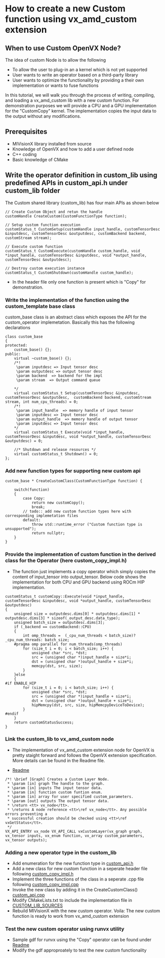 # How to create a new Custom function using vx_amd_custom extension

## When to use Custom OpenVX Node?

The idea of custom Node is to allow the following
* To allow the user to plug-in an a kernel which is not yet supported
*	User wants to write an operator based on a third-party library
*	User wants to optimize the functionality by providing a their own implementation or wants to fuse functions

In this tutorial, we will walk you through the process of writing, compiling, and loading a vx_amd_custom lib with a new custom function. For demonstration purposes we will provide a CPU and a GPU implementation for the "CustomCopy" kernel. The implementation copies the input data to the output without any modifications.

## Prerequisites
* MIVisionX library installed from source
* Knowledge of OpenVX and how to add a user defined node
* C++ coding
* Basic knowledge of CMake

## Write the operator definition in custom_lib using predefined APIs in custom_api.h under custom_lib folder
The Custom shared library (custom_lib) has four main APIs as shown below
``` 
// Create Custom Object and retun the handle
customHandle CreateCustom(CustomFunctionType function);

// Setup custom function execution
customStatus_t CustomSetup(customHandle input_handle, customTensorDesc &inputdesc, customTensorDesc &outputdesc, customBackend backend, customStream stream);

// Execute custom function
customStatus_t CustomExecute(customHandle custom_handle, void *input_handle, customTensorDesc &inputdesc, void *output_handle, customTensorDesc &outputdesc);

// Destroy custom execution instance
customStatus_t CustomShutdown(customHandle custom_handle);

``` 

* In the header file only one function is present which is "Copy" for demonstration.

### Write the implementation of the function using the custom_template base class 
custom_base class is an abstract class which exposes the API for the custom_operator implemetation. Basically this has the following declarations

``` 
class custom_base
{
protected:  
    custom_base() {};
public:
    virtual ~custom_base() {};
    /*!
     \param inputdesc => Input tensor desc
     \param outputdesc => output tensor desc
     \param backend  => backend for the impl
     \param stream  => Output command queue

    */
    virtual customStatus_t Setup(customTensorDesc &inputdesc, customTensorDesc &outputdesc,  customBackend backend, customStream stream, int num_cpu_threads) = 0;
    /*!
     \param input_handle  => memory handle of input tensor
     \param inputdesc => Input tensor desc
     \param output_handle  => memory handle of output tensor
     \param inputdesc => Input tensor desc
    */
    virtual customStatus_t Execute(void *input_handle, customTensorDesc &inputdesc, void *output_handle, customTensorDesc &outputdesc) = 0;
     
    //* Shutdown and release resources */
    virtual customStatus_t Shutdown() = 0;
};

``` 
### Add new function types for supporting new custom api
``` 
custom_base * CreateCustomClass(CustomFunctionType function) {

    switch(function)
    {
        case Copy:
            return new customCopy();
            break;
        // todo:: add new custom function types here with corresponding implemetation files
        default:
            throw std::runtime_error ("Custom function type is unsupported");
            return nullptr;
    }
}

``` 
### Provide the implementation of custom function in the derived class for the Operator (here custom_copy_impl.h)
* The function just implements a copy operator which simply copies the content of input_tensor into output_tensor. Below code shows the implementation for both CPU and GPU backend using ROCm HIP implementation.
``` 
customStatus_t customCopy::Execute(void *input_handle, customTensorDesc &inputdesc, void *output_handle, customTensorDesc &outputdesc)
{
    unsigned size = outputdesc.dims[0] * outputdesc.dims[1] * outputdesc.dims[3] * sizeof(_output_desc.data_type);
    unsigned batch_size = outputdesc.dims[3];
    if (_backend == customBackend::CPU)
    {
        int omp_threads =  (_cpu_num_threads < batch_size)?  _cpu_num_threads: batch_size;
    #pragma omp parallel for num_threads(omp_threads)
        for (size_t i = 0; i < batch_size; i++) {
            unsigned char *src, *dst;
            src = (unsigned char *)input_handle + size*i;
            dst = (unsigned char *)output_handle + size*i;
            memcpy(dst, src, size);
        }
    }else
    {
#if ENABLE_HIP
        for (size_t i = 0; i < batch_size; i++) {
            unsigned char *src, *dst;
            src = (unsigned char *)input_handle + size*i;
            dst = (unsigned char *)output_handle + size*i;
            hipMemcpy(dst, src, size, hipMemcpyDeviceToDevice);
        }
#endif
    }
    return customStatusSuccess;
}
``` 

### Link the custom_lib to vx_amd_custom node

* The implementation of vx_amd_custom extension node for OpenVX is pretty staight forward and follows the OpenVX extension specification. More details can be found in the Readme file.
 - [Readme](./README.md)
 
``` 
/*! \brief [Graph] Creates a Custom Layer Node.
 * \param [in] graph The handle to the graph.
 * \param [in] inputs The input tensor data.
 * \param [in] function custom funtion enum.
 * \param [in] array for user specified custom_parameters.
 * \param [out] outputs The output tensor data.
 * \return <tt> vx_node</tt>.
 * \returns A node reference <tt>\ref vx_node</tt>. Any possible errors preventing a
 * successful creation should be checked using <tt>\ref vxGetStatus</tt>.
 */
VX_API_ENTRY vx_node VX_API_CALL vxCustomLayer(vx_graph graph, vx_tensor inputs, vx_enum function, vx_array custom_parameters, vx_tensor outputs);

``` 
### Adding a new operator type in the custom_lib
* Add enumeration for the new function type in [custom_api.h](./custom_lib/custom_api.h)
* Add a new class for new custom function in a seperate header file following [custom_copy_impl.h](./custom_lib/custom_copy_impl.h)
* Implement the three functions of the class in a seperate .cpp file following [custom_copy_impl.cpp](./custom_lib/custom_copy_impl.cpp)
* Invoke the new class by adding it in the CreateCustomClass() [custom_api.cpp](./custom_lib/custom_api.cpp)
* Modify CMakeLists.txt to include the implementation file in [CUSTOM_LIB_SOURCES](./custom_lib/CMakeLists.txt)
* Rebuild MIVisionX with the new custom operator. Voila: The new custom function is ready to work from vx_amd_custom extension

### Test the new custom operator using runvx utility
* Sample gdf for runvx using the "Copy" operator can be found under [Readme](./README.md)
* Modify the gdf approproately to test the new custom functionality


